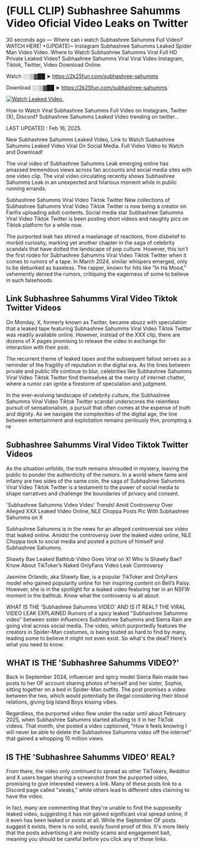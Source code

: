 # (FULL CLIP) Subhashree Sahumms Video Oficial Video Leaks on Twitter

30 seconds ago — Where can i watch Subhashree Sahumms Full Video? WATCH HERE! +(UPDATE)~ Instagram Subhashree Sahumms Leaked Spider Man Video Video. Where to Watch Subhashree Sahumms Viral Full HD Private Leaked Video? Subhashree Sahumms Viral Viral Video Instagram, Tiktok, Twitter, Video Download Online.

Watch ░░▒▓██ ➤ https://2k25fun.com/subhashree-sahumms

Download ░░▒▓██ ➤ https://2k25fun.com/subhashree-sahumms

[![Watch Leaked Video.](https://miro.medium.com/v2/resize:fit:828/format:webp/1*cilzJN44JGOrTw9NJCrNHA.gif "Watch Leaked Video")](https://2k25fun.com/subhashree-sahumms)

How to Watch Viral Subhashree Sahumms Full Video on Instagram, Twitter (X), Discord? Subhashree Sahumms Leaked Video trending on twitter...

LAST UPDATED : Feb 16, 2025.

New Subhashree Sahumms Leaked Video, Link to Watch Subhashree Sahumms Leaked Video Viral On Social Media. Full Video Video to Watch and Download!

The viral video of Subhashree Sahumms Leak emerging online has amassed tremendous views across fan accounts and social media sites with one video clip. The viral video circulating recently shows Subhashree Sahumms Leak in an unexpected and hilarious moment while in public running errands.

Subhashree Sahumms Viral Video Tiktok Twitter New collections of Subhashree Sahumms Viral Video Tiktok Twitter is now being a creator on Fanfix uploading adult contents. Social media star Subhashree Sahumms Viral Video Tiktok Twitter is been posting short videos and naughty pics on Tiktok platform for a while now.

The purported leak has stirred a maelanage of reactions, from disbelief to morbid curiosity, marking yet another chapter in the saga of celebrity scandals that have dotted the landscape of pop culture. However, this isn't the first rodeo for Subhashree Sahumms Viral Video Tiktok Twitter when it comes to rumors of a tape. In March 2024, similar whispers emerged, only to be debunked as baseless. The rapper, known for hits like "In Ha Mood," vehemently denied the rumors, critiquing the eagerness of some to believe in such falsehoods.

## Link Subhashree Sahumms Viral Video Tiktok Twitter Videos

On Monday, X, formerly known as Twitter, became abuzz with speculation that a leaked tape featuring Subhashree Sahumms Viral Video Tiktok Twitter was readily available online. However, instead of the XXX clip, there are dozens of X pages promising to release the video in exchange for interaction with their post.

The recurrent theme of leaked tapes and the subsequent fallout serves as a reminder of the fragility of reputation in the digital era. As the lines between private and public life continue to blur, celebrities like Subhashree Sahumms Viral Video Tiktok Twitter find themselves at the mercy of internet chatter, where a rumor can ignite a firestorm of speculation and judgment.

In the ever-evolving landscape of celebrity culture, the Subhashree Sahumms Viral Video Tiktok Twitter scandal underscores the relentless pursuit of sensationalism, a pursuit that often comes at the expense of truth and dignity. As we navigate the complexities of the digital age, the line between entertainment and exploitation remains perilously thin, prompting a re

##  Subhashree Sahumms Viral Video Tiktok Twitter Videos

As the situation unfolds, the truth remains shrouded in mystery, leaving the public to ponder the authenticity of the rumors. In a world where fame and infamy are two sides of the same coin, the saga of Subhashree Sahumms Viral Video Tiktok Twitter is a testament to the power of social media to shape narratives and challenge the boundaries of privacy and consent.

'Subhashree Sahumms Video Video' Trends! Amid Controversy Over Alleged XXX Leaked Video Online, NLE Choppa Posts Pic With Subhashree Sahumms on X

Subhashree Sahumms is in the news for an alleged controversial sex video that leaked online. Amidst the controversy over the leaked video online, NLE Choppa took to social media and posted a picture of himself and Subhashree Sahumms.

Shawty Bae Leaked Bathtub Video Goes Viral on X! Who Is Shawty Bae? Know About TikToker’s Naked OnlyFans Video Leak Controversy

Jasmine Orlando, aka Shawty Bae, is a popular TikToker and OnlyFans model who gained popularity online for her inspiring content on Bell’s Palsy. However, she is in the spotlight for a leaked video featuring her in an NSFW moment in the bathtub. Know what the controversy is all about.

WHAT IS THE 'Subhashree Sahumms VIDEO' AND IS IT REAL? THE VIRAL VIDEO LEAK EXPLAINED Rumors of a spicy leaked "Subhashree Sahumms video" between sister influencers Subhashree Sahumms and Sierra Rain are going viral across social media. The video, which purportedly features the creators in Spider-Man costumes, is being touted as hard to find by many, leading some to believe it might not even exist. So what's the deal? Here's what you need to know.

## WHAT IS THE 'Subhashree Sahumms VIDEO?'

Back in September 2024, influencer and spicy model Sierra Rain made two posts to her OF account sharing photos of herself and her sister, Sophie, sitting together on a bed in Spider-Man outfits. The post promises a video between the two, which would potentially be illegal considering their blood relations, giving big Island Boys kissing vibes.

Regardless, the purported video flew under the radar until about February 2025, when Subhashree Sahumms started alluding to it in her TikTok videos. That month, she posted a video captioned, "How it feels knowing I will never be able to delete the Subhashree Sahumms video off the internet" that gained a whopping 10 million views.

## IS THE 'Subhashree Sahumms VIDEO' REAL?

From there, the video only continued to spread as other TikTokers, Redditor and X users began sharing a screenshot from the purported video, promising to give interested viewers a link. Many of these posts link to a Discord page called "xleaks," while others lead to different sites claiming to have the video.

In fact, many are commenting that they're unable to find the supposedly leaked video, suggesting it has not gained significant viral spread online, if it even has been leaked or exists at all. While the September OF posts suggest it exists, there is no solid, easily found proof of this. It's more likely that the posts advertising it are mostly scams and engagement bait, meaning you should be careful before you click any of those links.